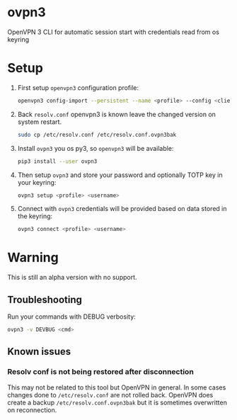 # ovpn3
OpenVPN 3 CLI for automatic session start with credentials read from os keyring


# Setup

1. First setup `openvpn3` configuration profile: 
    ```bash
    openvpn3 config-import --persistent --name <profile> --config <client.ovpn>
    ```

2. Back `resolv.conf` openvpn3 is known leave the changed version on system restart. 
    ```bash
    sudo cp /etc/resolv.conf /etc/resolv.conf.ovpn3bak
    ```
3. Install `ovpn3` you os py3, so `openvpn3` will be available:
    ```bash
    pip3 install --user ovpn3
    ```

4. Then setup `ovpn3` and store your password and optionally TOTP key in your keyring:
    ```bash
    ovpn3 setup <profile> <username>
    ```

5. Connect with  `ovpn3` credentials will be provided based on data stored in the keyring:
    ```bash
    ovpn3 connect <profile> <username> 
    ```

# Warning

This is still an alpha version with no support. 

## Troubleshooting

Run your commands with DEBUG verbosity:

```bash
ovpn3 -v DEVBUG <cmd>
```

## Known issues

### Resolv conf is not being restored after disconnection

This may not be related to this tool but OpenVPN in general. In some cases
changes done to `/etc/resolv.conf` are not rolled back. OpenVPN does create 
a backup `/etc/resolv.conf.ovpn3bak` but it is sometimes overwritten on 
reconnection.   
